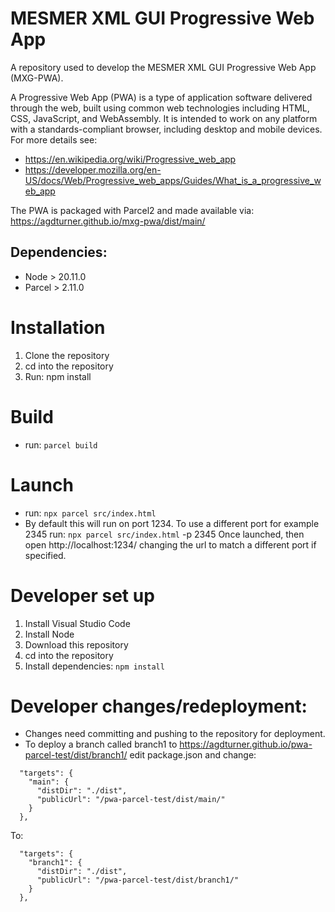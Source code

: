 # MESMER XML GUI Progressive Web App

A repository used to develop the MESMER XML GUI Progressive Web App (MXG-PWA).

A Progressive Web App (PWA) is a type of application software delivered through the web, built using common web technologies including HTML, CSS, JavaScript, and WebAssembly. It is intended to work on any platform with a standards-compliant browser, including desktop and mobile devices. For more details see:
- https://en.wikipedia.org/wiki/Progressive_web_app
- https://developer.mozilla.org/en-US/docs/Web/Progressive_web_apps/Guides/What_is_a_progressive_web_app

The PWA is packaged with Parcel2 and made available via:
https://agdturner.github.io/mxg-pwa/dist/main/

## Dependencies:
- Node > 20.11.0
 - Parcel > 2.11.0

# Installation
1. Clone the repository
2. cd into the repository
3. Run: npm install

# Build
- run:
`parcel build`

# Launch
- run:
`npx parcel src/index.html`
- By default this will run on port 1234. To use a different port for example 2345 run: `npx parcel src/index.html` -p 2345 Once launched, then open http://localhost:1234/ changing the url to match a different port if specified.

# Developer set up
1. Install Visual Studio Code
2. Install Node
3. Download this repository
4. cd into the repository
5. Install dependencies:
`npm install`

# Developer changes/redeployment:
- Changes need committing and pushing to the repository for deployment.
- To deploy a branch called branch1 to https://agdturner.github.io/pwa-parcel-test/dist/branch1/ edit package.json and change:
```
  "targets": {
    "main": {
      "distDir": "./dist",
      "publicUrl": "/pwa-parcel-test/dist/main/"
    }
  },
```
To:
```
  "targets": {
    "branch1": {
      "distDir": "./dist",
      "publicUrl": "/pwa-parcel-test/dist/branch1/"
    }
  },
```
